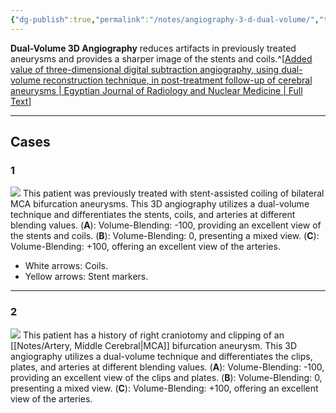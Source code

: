 ```yaml
---
{"dg-publish":true,"permalink":"/notes/angiography-3-d-dual-volume/","tags":["DSA","3D"],"created":"2023-10-04T20:47:16.050-07:00","updated":"2023-12-13T16:25:42.875-08:00"}
---
```


**Dual-Volume 3D Angiography** reduces artifacts in previously treated aneurysms and provides a sharper image of the stents and coils.^[[Added value of three-dimensional digital subtraction angiography, using dual-volume reconstruction technique, in post-treatment follow-up of cerebral aneurysms | Egyptian Journal of Radiology and Nuclear Medicine | Full Text](https://ejrnm.springeropen.com/articles/10.1186/s43055-019-0037-4)]

---

## Cases

### 1

![](https://i.imgur.com/thpNHHm.jpg)
This patient was previously treated with stent-assisted coiling of bilateral MCA bifurcation aneurysms. This 3D angiography utilizes a dual-volume technique and differentiates the stents, coils, and arteries at different blending values.
(**A**): Volume-Blending: -100, providing an excellent view of the stents and coils.
(**B**): Volume-Blending: 0, presenting a mixed view.
(**C**): Volume-Blending: +100, offering an excellent view of the arteries.

- White arrows: Coils.
- Yellow arrows: Stent markers.

---

### 2

![](https://i.imgur.com/74qtuBz.jpg)
This patient has a history of right craniotomy and clipping of an [[Notes/Artery, Middle Cerebral\|MCA]] bifurcation aneurysm. This 3D angiography utilizes a dual-volume technique and differentiates the clips, plates, and arteries at different blending values.
(**A**): Volume-Blending: -100, providing an excellent view of the clips and plates.
(**B**): Volume-Blending: 0, presenting a mixed view.
(**C**): Volume-Blending: +100, offering an excellent view of the arteries.